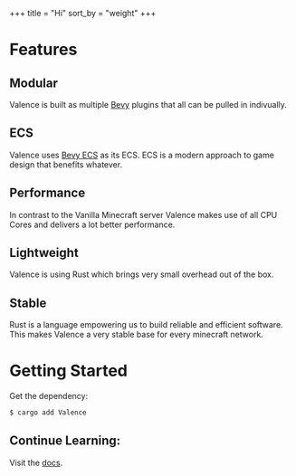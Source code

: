 +++
title = "Hi"
sort_by = "weight"
+++

# Features

## Modular

Valence is built as multiple [Bevy](https://bevyengine.org/) plugins that all can be pulled in indivually.

## ECS

Valence uses [Bevy ECS](https://bevyengine.org/learn/book/getting-started/ecs/) as its ECS. ECS is a modern approach to game design that benefits whatever.

## Performance

In contrast to the Vanilla Minecraft server Valence makes use of all CPU Cores and delivers a lot better performance.

## Lightweight

Valence is using Rust which brings very small overhead out of the box.

## Stable

Rust is a language empowering us to build reliable and efficient software. This makes Valence a very stable base for every minecraft network.

# Getting Started

Get the dependency:

```sh
$ cargo add Valence
```

## Continue Learning:

Visit the [docs](https://valence.rs/docs).

